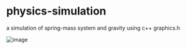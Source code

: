 # physics-simulation
a simulation of spring-mass system and gravity using c++ graphics.h

![image](https://user-images.githubusercontent.com/47944007/117503375-1b207800-af96-11eb-80c8-ea809ca0056e.png)
